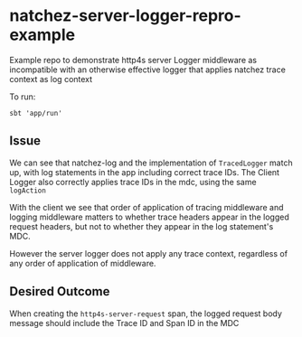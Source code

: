 # natchez-server-logger-repro-example

Example repo to demonstrate http4s server Logger middleware
as incompatible with an otherwise effective logger that 
applies natchez trace context as log context

To run:

```
sbt 'app/run'
```

## Issue

We can see that natchez-log and the implementation of `TracedLogger` match up,
with log statements in the app including correct trace IDs. The Client Logger
also correctly applies trace IDs in the mdc, using the same `logAction`

With the client we see that order of application of tracing middleware and
logging middleware matters to whether trace headers appear in the logged request headers, but not to whether they appear in the log statement's MDC.

However the server logger does not apply any trace context, regardless of any
order of application of middleware.

## Desired Outcome

When creating the `http4s-server-request` span, the logged request body message should
include the Trace ID and Span ID in the MDC
